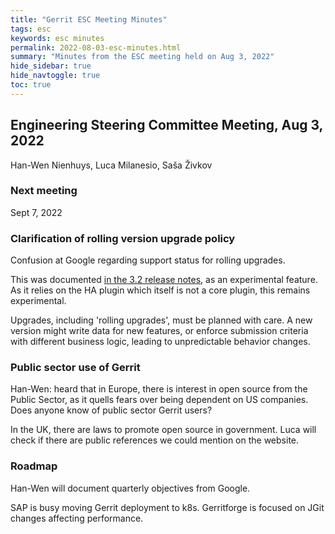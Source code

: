 ```yaml
---
title: "Gerrit ESC Meeting Minutes"
tags: esc
keywords: esc minutes
permalink: 2022-08-03-esc-minutes.html
summary: "Minutes from the ESC meeting held on Aug 3, 2022"
hide_sidebar: true
hide_navtoggle: true
toc: true
---
```


## Engineering Steering Committee Meeting, Aug 3, 2022

Han-Wen Nienhuys, Luca Milanesio, Saša Živkov

### Next meeting

Sept 7, 2022

### Clarification of rolling version upgrade policy

Confusion at Google regarding support status for rolling upgrades.

This was documented [in the 3.2 release
notes](https://www.gerritcodereview.com/3.2.html#zero-downtime-upgrade),
as an experimental feature. As it relies on the HA plugin which itself
is not a core plugin, this remains experimental.

Upgrades, including 'rolling upgrades', must be planned with care. A
new version might write data for new features, or enforce submission
criteria with different business logic, leading to unpredictable
behavior changes.

### Public sector use of Gerrit

Han-Wen: heard that in Europe, there is interest in open source from
the Public Sector, as it quells fears over being dependent on US
companies. Does anyone know of public sector Gerrit users?

In the UK, there are laws to promote open source in government. Luca
will check if there are public references we could mention on the website.

### Roadmap

Han-Wen will document quarterly objectives from Google.

SAP is busy moving Gerrit deployment to k8s. Gerritforge is focused on
JGit changes affecting performance.


